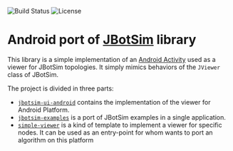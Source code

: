 ![Build Status](https://travis-ci.org/pictavien/jbotsim-android.svg?branch=develop)
![License](https://img.shields.io/badge/license-LGPL%20&ge;%203.0-informational.svg)

# Android port of [JBotSim](http://jbotsim.io) library

This library is a simple implementation of an [Android Activity](jbotsim-ui-android/src/main/java/io/jbotsim/ui/android/AndroidViewerActivity.java) 
used as a viewer for JBotSim topologies. It simply mimics behaviors of the `JViewer` class of JBotSim.

The project is divided in three parts:

* [`jbotsim-ui-android`](jbotsim-ui-android) contains the implementation of the viewer for Android Platform.
* [`jbotsim-examples`](jbotsim-examples) is a port of JBotSim examples in a single application.
* [`simple-viewer`](simple-viewer) is a kind of template to implement a viewer for specific nodes. It can be used as
an entry-point for whom wants to port an algorithm on this platform

 
